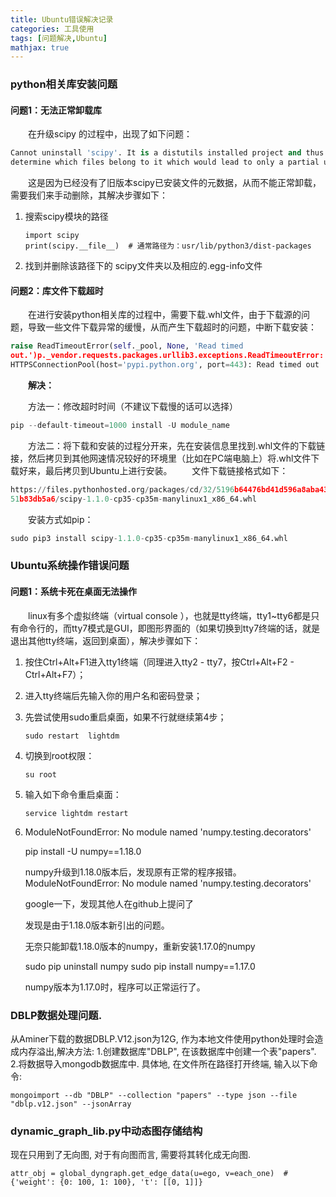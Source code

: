 ```yaml
---
title: Ubuntu错误解决记录
categories: 工具使用
tags: [问题解决,Ubuntu]
mathjax: true
---
```


### python相关库安装问题

#### 问题1：无法正常卸载库

 　　在<span class="blockFont">升级scipy</span> 的过程中，出现了如下问题：

```python
Cannot uninstall 'scipy'. It is a distutils installed project and thus we cannot accurately
determine which files belong to it which would lead to only a partial uninstall.
```

　　这是因为已经没有了旧版本scipy已安装文件的元数据，从而不能正常卸载，需要我们来手动删除，其解决步骤如下：

1. 搜索scipy模块的路径

   ```
   import scipy
   print(scipy.__file__)  # 通常路径为：usr/lib/python3/dist-packages
   ```

2. 找到并删除该路径下的 scipy文件夹以及相应的.egg-info文件

#### 问题2：库文件下载超时

 　　在进行安装python相关库的过程中，需要下载<span class="blockFont">.whl文件</span>，由于下载源的问题，导致一些文件下载异常的缓慢，从而产生下载超时的问题，中断下载安装：

```python
raise ReadTimeoutError(self._pool, None, 'Read timed 
out.')p._vendor.requests.packages.urllib3.exceptions.ReadTimeoutError: 
HTTPSConnectionPool(host='pypi.python.org', port=443): Read timed out
```

　　**解决：**

　　方法一：修改超时时间（不建议下载慢的话可以选择）

```python
pip --default-timeout=1000 install -U module_name
```

　　方法二：将下载和安装的过程分开来，先在安装信息里找到<span class="blockFont">.whl文件</span>的下载链接，然后拷贝到其他网速情况较好的环境里（比如在PC端电脑上）将.whl文件下载好来，最后拷贝到Ubuntu上进行安装。
　　文件下载链接格式如下：

```python
https://files.pythonhosted.org/packages/cd/32/5196b64476bd41d596a8aba43506e2403e019c90e1a3dfc21d
51b83db5a6/scipy-1.1.0-cp35-cp35m-manylinux1_x86_64.whl
```

　　安装方式如pip：

```python
sudo pip3 install scipy-1.1.0-cp35-cp35m-manylinux1_x86_64.whl
```

### Ubuntu系统操作错误问题

#### 问题1：系统卡死在桌面无法操作

　　linux有多个虚拟终端（virtual console ），也就是<span class="blockFont">tty终端</span>，tty1~tty6都是只有命令行的，而tty7模式是GUI，即图形界面的（如果切换到tty7终端的话，就是退出其他tty终端，返回到桌面），解决步骤如下：

1. 按住Ctrl+Alt+F1进入tty1终端（同理进入tty2 - tty7，按Ctrl+Alt+F2 - Ctrl+Alt+F7）；

2. 进入tty终端后先输入你的用户名和密码登录；

3. 先尝试使用sudo重启桌面，如果不行就继续第4步；

   ```
   sudo restart  lightdm
   ```

4. 切换到root权限：

   ```
   su root
   ```

5. 输入如下命令重启桌面：

   ```
   service lightdm restart
   ```
   
6. ModuleNotFoundError: No module named 'numpy.testing.decorators'
   
   pip install -U numpy==1.18.0   
   
   numpy升级到1.18.0版本后，发现原有正常的程序报错。
   ModuleNotFoundError: No module named 'numpy.testing.decorators'

   google一下，发现其他人在github上提问了

   发现是由于1.18.0版本新引出的问题。

   无奈只能卸载1.18.0版本的numpy，重新安装1.17.0的numpy

   sudo pip uninstall numpy
   sudo pip install numpy==1.17.0
   
   numpy版本为1.17.0时，程序可以正常运行了。   

### DBLP数据处理问题.
从Aminer下载的数据DBLP.V12.json为12G, 作为本地文件使用python处理时会造成内存溢出,解决方法:
1.创建数据库"DBLP", 在该数据库中创建一个表"papers".
2.将数据导入mongodb数据库中. 具体地, 在文件所在路径打开终端, 输入以下命令:
		
    mongoimport --db "DBLP" --collection "papers" --type json --file "dblp.v12.json" --jsonArray

### dynamic_graph_lib.py中动态图存储结构
现在只用到了无向图, 对于有向图而言, 需要将其转化成无向图.

    
    attr_obj = global_dyngraph.get_edge_data(u=ego, v=each_one)  # {'weight': {0: 100, 1: 100}, 't': [[0, 1]]}
    